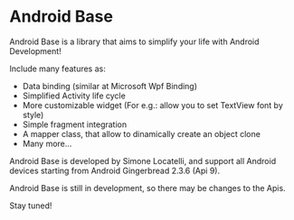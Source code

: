 Android Base
===========

Android Base is a library that aims to simplify your life with Android Development!

Include many features as:
  
  - Data binding (similar at Microsoft Wpf Binding)
  - Simplified Activity life cycle 
  - More customizable widget (For e.g.: allow you to set TextView font by style)
  - Simple fragment integration
  - A mapper class, that allow to dinamically create an object clone
  - Many more...


Android Base is developed by Simone Locatelli, and support all Android devices starting from Android Gingerbread 2.3.6 (Api 9).

Android Base is still in development, so there may be changes to the Apis. 

Stay tuned!
